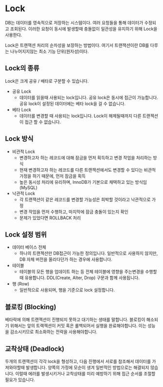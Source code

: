 # Lock

DB는 데이터를 영속적으로 저장하는 시스템이다. 여러 요청들을 통해 데이터가 수정되고 조회된다. 이러한 요청이 동시에 발생할때 충돌없이 일관성을 유지하기 위해 Lock을 사용한다.

Lock은 트랜잭션 처리의 순차성을 보장하는 방법이다. 여기서 트랜잭션이란 DB를 다루는 나누어지지않는 최소 기능 단위(원자성)이다.

## Lock의 종류

Lock은 크게 공유 / 배타로 구분할 수 있습니다.

- 공유 Lock
  - 데이터를 읽을때 사용되는 lock입니다. 공유 lock은 동시에 접근이 가능합니다. 공유 lock이 설정된 데이터에는 베타 lock을 걸 수 없습니다.
- 베타 Lock
  - 데이터를 변경할 때 사용되는 lock입니다. Lock이 해제될때까지 다른 트랜젝션이 접근 할 수 없습니다.

## Lock 방식

- 비관적 Lock
  - 변경하고자 하는 레코드에 대해 잠금을 먼저 획득하고 변경 작업을 처리하는 방식
  - 현재 변경하고자 하는 레코드를 다른 트랜잭션에서도 변경할 수 있다는 비관적 가정을 하기 때문에, 먼저 잠금을 획득
  - 높은 동시성 처리에 유리하며, InnoDB가 기본으로 채택하고 있는 방식임 (MySQL)
- 낙관적 Lock
  - 각 트랜잭션이 같은 레코드를 변경할 가능성은 희박할 것이라고 낙관적으로 가정
  - 변경 작업을 먼저 수행하고, 마지막에 잠금 충돌이 있는지 확인
  - 문제가 있었다면 ROLLBACK 처리

## Lock 설정 범위

- 데이터 베이스 전체
  - 하나의 트랜젝션만 DB접근이 가능한 정의입니다. 일반적으로 사용하지 않지만, DB 자체 버전을 올리다던가 하는 경우에 사용합니다.
- 테이블
  - 테이블의 모든 행을 업데이트 하는 등 전체 테이블에 영향을 주는변경을 수행할 때 유용합니다. DDL(Create, Alter, Drop) 구문과 함께 사용됩니다.
- 행 (Row)
  - 일반적으로 사용되며, 행을 기준으로 lock 설정합니다.

## 블로킹 (Blocking)

베타락에 의해 트랜젝션이 진행되지 못하고 대기하는 생태를 말합니다. 블로킹이 해소되기 위해서는 앞의 트랙젝션이 커밋 혹은 롤백되어서 실행을 완료해야합니다. 이는 성능을 감소시키므로 최소화하는 전략을 사용해야합니다.

## 교착상태 (Deadlock)

두개의 트랜잭션이 각각 lock을 형성하고, 다음 진행에서 서로를 참조해서 데이터를 가져와야할때 발생합니다. 양쪽의 가정에 모순이 생겨 일반적인 방법으로는 해결되지 않습니다. 이럴때 에러를 발생시키거나 교착상태를 미리 예방하기 위해 접근 순서를 조절할 필요가 있습니다.
